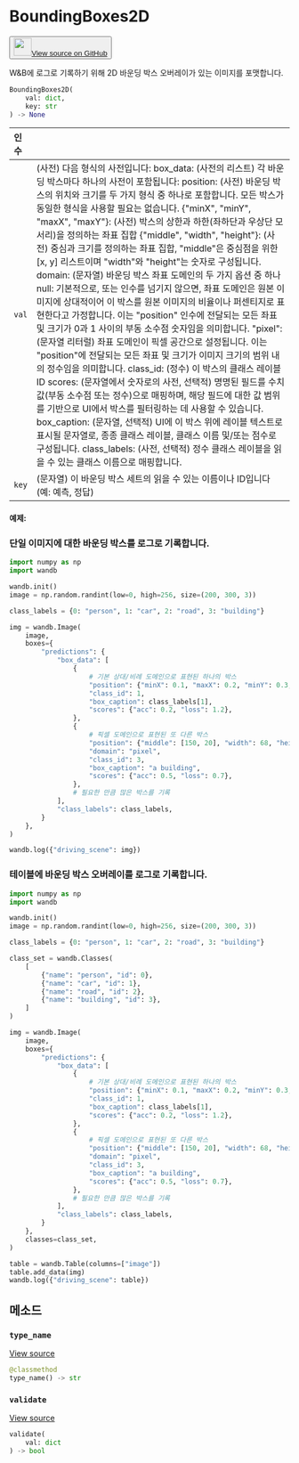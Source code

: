 # BoundingBoxes2D

<p><button style={{display: 'flex', alignItems: 'center', backgroundColor: 'white', border: '1px solid #ddd', padding: '10px', borderRadius: '6px', cursor: 'pointer', boxShadow: '0 2px 3px rgba(0,0,0,0.1)', transition: 'all 0.3s'}}><a href='https://www.github.com/wandb/wandb/tree/v0.18.0/wandb/sdk/data_types/helper_types/bounding_boxes_2d.py#L16-L295' style={{fontSize: '1.2em', display: 'flex', alignItems: 'center'}}><img src='https://github.githubassets.com/images/modules/logos_page/GitHub-Mark.png' height='32px' width='32px' style={{marginRight: '10px'}}/>View source on GitHub</a></button></p>

W&B에 로그로 기록하기 위해 2D 바운딩 박스 오버레이가 있는 이미지를 포맷합니다.

```python
BoundingBoxes2D(
    val: dict,
    key: str
) -> None
```

| 인수 |  |
| :--- | :--- |
| `val` | (사전) 다음 형식의 사전입니다: box_data: (사전의 리스트) 각 바운딩 박스마다 하나의 사전이 포함됩니다: position: (사전) 바운딩 박스의 위치와 크기를 두 가지 형식 중 하나로 포함합니다. 모든 박스가 동일한 형식을 사용할 필요는 없습니다. {"minX", "minY", "maxX", "maxY"}: (사전) 박스의 상한과 하한(좌하단과 우상단 모서리)을 정의하는 좌표 집합 {"middle", "width", "height"}: (사전) 중심과 크기를 정의하는 좌표 집합, "middle"은 중심점을 위한 [x, y] 리스트이며 "width"와 "height"는 숫자로 구성됩니다. domain: (문자열) 바운딩 박스 좌표 도메인의 두 가지 옵션 중 하나 null: 기본적으로, 또는 인수를 넘기지 않으면, 좌표 도메인은 원본 이미지에 상대적이어 이 박스를 원본 이미지의 비율이나 퍼센티지로 표현한다고 가정합니다. 이는 "position" 인수에 전달되는 모든 좌표 및 크기가 0과 1 사이의 부동 소수점 숫자임을 의미합니다. "pixel": (문자열 리터럴) 좌표 도메인이 픽셀 공간으로 설정됩니다. 이는 "position"에 전달되는 모든 좌표 및 크기가 이미지 크기의 범위 내의 정수임을 의미합니다. class_id: (정수) 이 박스의 클래스 레이블 ID scores: (문자열에서 숫자로의 사전, 선택적) 명명된 필드를 수치 값(부동 소수점 또는 정수)으로 매핑하며, 해당 필드에 대한 값 범위를 기반으로 UI에서 박스를 필터링하는 데 사용할 수 있습니다. box_caption: (문자열, 선택적) UI에 이 박스 위에 레이블 텍스트로 표시될 문자열로, 종종 클래스 레이블, 클래스 이름 및/또는 점수로 구성됩니다. class_labels: (사전, 선택적) 정수 클래스 레이블을 읽을 수 있는 클래스 이름으로 매핑합니다. |
| `key` | (문자열) 이 바운딩 박스 세트의 읽을 수 있는 이름이나 ID입니다 (예: 예측, 정답) |

#### 예제:

### 단일 이미지에 대한 바운딩 박스를 로그로 기록합니다.

```python
import numpy as np
import wandb

wandb.init()
image = np.random.randint(low=0, high=256, size=(200, 300, 3))

class_labels = {0: "person", 1: "car", 2: "road", 3: "building"}

img = wandb.Image(
    image,
    boxes={
        "predictions": {
            "box_data": [
                {
                    # 기본 상대/비례 도메인으로 표현된 하나의 박스
                    "position": {"minX": 0.1, "maxX": 0.2, "minY": 0.3, "maxY": 0.4},
                    "class_id": 1,
                    "box_caption": class_labels[1],
                    "scores": {"acc": 0.2, "loss": 1.2},
                },
                {
                    # 픽셀 도메인으로 표현된 또 다른 박스
                    "position": {"middle": [150, 20], "width": 68, "height": 112},
                    "domain": "pixel",
                    "class_id": 3,
                    "box_caption": "a building",
                    "scores": {"acc": 0.5, "loss": 0.7},
                },
                # 필요한 만큼 많은 박스를 기록
            ],
            "class_labels": class_labels,
        }
    },
)

wandb.log({"driving_scene": img})
```

### 테이블에 바운딩 박스 오버레이를 로그로 기록합니다.

```python
import numpy as np
import wandb

wandb.init()
image = np.random.randint(low=0, high=256, size=(200, 300, 3))

class_labels = {0: "person", 1: "car", 2: "road", 3: "building"}

class_set = wandb.Classes(
    [
        {"name": "person", "id": 0},
        {"name": "car", "id": 1},
        {"name": "road", "id": 2},
        {"name": "building", "id": 3},
    ]
)

img = wandb.Image(
    image,
    boxes={
        "predictions": {
            "box_data": [
                {
                    # 기본 상대/비례 도메인으로 표현된 하나의 박스
                    "position": {"minX": 0.1, "maxX": 0.2, "minY": 0.3, "maxY": 0.4},
                    "class_id": 1,
                    "box_caption": class_labels[1],
                    "scores": {"acc": 0.2, "loss": 1.2},
                },
                {
                    # 픽셀 도메인으로 표현된 또 다른 박스
                    "position": {"middle": [150, 20], "width": 68, "height": 112},
                    "domain": "pixel",
                    "class_id": 3,
                    "box_caption": "a building",
                    "scores": {"acc": 0.5, "loss": 0.7},
                },
                # 필요한 만큼 많은 박스를 기록
            ],
            "class_labels": class_labels,
        }
    },
    classes=class_set,
)

table = wandb.Table(columns=["image"])
table.add_data(img)
wandb.log({"driving_scene": table})
```

## 메소드

### `type_name`

[View source](https://www.github.com/wandb/wandb/tree/v0.18.0/wandb/sdk/data_types/helper_types/bounding_boxes_2d.py#L215-L217)

```python
@classmethod
type_name() -> str
```

### `validate`

[View source](https://www.github.com/wandb/wandb/tree/v0.18.0/wandb/sdk/data_types/helper_types/bounding_boxes_2d.py#L219-L276)

```python
validate(
    val: dict
) -> bool
```